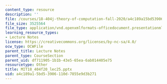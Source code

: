 ```yaml
---
content_type: resource
description: ''
file: /courses/18-404j-theory-of-computation-fall-2020/a4c189a15bd53906110d7855e9d3b271_MIT18_404f20_lec25.pptx
file_size: 3525564
file_type: application/vnd.openxmlformats-officedocument.presentationml.presentation
learning_resource_types:
- Lecture Notes
license: https://creativecommons.org/licenses/by-nc-sa/4.0/
ocw_type: OCWFile
parent_title: Lecture Notes
parent_type: CourseSection
parent_uid: df711905-1b1b-43e5-65ea-6ab014405e75
resourcetype: Other
title: MIT18_404f20_lec25.pptx
uid: a4c189a1-5bd5-3906-110d-7855e9d3b271
---
```

